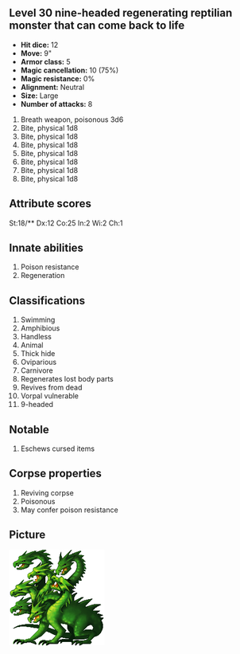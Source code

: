 ## Level 30 nine-headed regenerating reptilian monster that can come back to life

- **Hit dice:** 12
- **Move:** 9"
- **Armor class:** 5
- **Magic cancellation:** 10 (75%)
- **Magic resistance:** 0%
- **Alignment:** Neutral
- **Size:** Large
- **Number of attacks:** 8
1. Breath weapon, poisonous 3d6
2. Bite, physical 1d8
3. Bite, physical 1d8
4. Bite, physical 1d8
5. Bite, physical 1d8
6. Bite, physical 1d8
7. Bite, physical 1d8
8. Bite, physical 1d8

## Attribute scores

St:18/** Dx:12 Co:25 In:2 Wi:2 Ch:1

## Innate abilities

1. Poison resistance
2. Regeneration

## Classifications

1. Swimming
2. Amphibious
3. Handless
4. Animal
5. Thick hide
6. Oviparious
7. Carnivore
8. Regenerates lost body parts
9. Revives from dead
10. Vorpal vulnerable
11. 9-headed

## Notable

1. Eschews cursed items

## Corpse properties

1. Reviving corpse
2. Poisonous
3. May confer poison resistance

## Picture

![Lernaean hydra](https://github.com/hyvanmielenpelit/GnollHackTileSet/blob/main/Monsters/lernaean_hydra/lernaean_hydra.png?raw=true)
